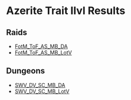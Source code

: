 # Azerite Trait Ilvl Results

## Raids
- [FotM_ToF_AS_MB_DA](Results_DA.md)
- [FotM_ToF_AS_MB_LotV](Results_LotV.md)

## Dungeons
- [SWV_DV_SC_MB_DA](Results_Dungeons_DA.md)
- [SWV_DV_SC_MB_LotV](Results_Dungeons_LotV.md)
